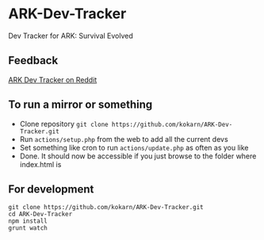# ARK-Dev-Tracker
Dev Tracker for ARK: Survival Evolved

## Feedback
[ARK Dev Tracker on Reddit](https://www.reddit.com/r/playark/comments/3blzar/ark_dev_tracker/)

## To run a mirror or something
* Clone repository
```git clone https://github.com/kokarn/ARK-Dev-Tracker.git```
* Run ```actions/setup.php``` from the web to add all the current devs
* Set something like cron to run ```actions/update.php``` as often as you like
* Done. It should now be accessible if you just browse to the folder where index.html is

## For development
```shell
git clone https://github.com/kokarn/ARK-Dev-Tracker.git
cd ARK-Dev-Tracker
npm install
grunt watch
```
